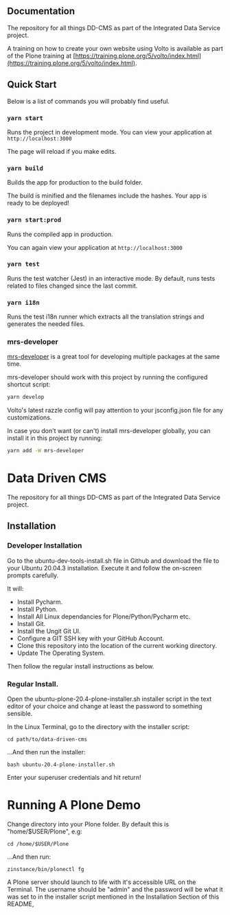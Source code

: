 ## Documentation
The repository for all things DD-CMS as part of the Integrated Data Service project.

A training on how to create your own website using Volto is available as part of the Plone training at [https://training.plone.org/5/volto/index.html](https://training.plone.org/5/volto/index.html).

## Quick Start

Below is a list of commands you will probably find useful.

### `yarn start`

Runs the project in development mode.
You can view your application at `http://localhost:3000`

The page will reload if you make edits.

### `yarn build`

Builds the app for production to the build folder.

The build is minified and the filenames include the hashes.
Your app is ready to be deployed!

### `yarn start:prod`

Runs the compiled app in production.

You can again view your application at `http://localhost:3000`

### `yarn test`

Runs the test watcher (Jest) in an interactive mode.
By default, runs tests related to files changed since the last commit.

### `yarn i18n`

Runs the test i18n runner which extracts all the translation strings and
generates the needed files.


### mrs-developer

[mrs-developer](https://github.com/collective/mrs-developer) is a great tool
for developing multiple packages at the same time.

mrs-developer should work with this project by running the configured shortcut script:

```bash
yarn develop
```

Volto's latest razzle config will pay attention to your jsconfig.json file for any customizations.

In case you don't want (or can't) install mrs-developer globally, you can install it in this project by running:

```bash
yarn add -W mrs-developer
```

# Data Driven CMS
The repository for all things DD-CMS as part of the Integrated Data Service project.

## Installation

### Developer Installation
Go to the ubuntu-dev-tools-install.sh file in Github and download the file to your Ubuntu 20.04.3 installation. Execute it and follow the on-screen prompts carefully. 

It will: 
- Install Pycharm.
- Install Python.
- Install All Linux dependancies for Plone/Python/Pycharm etc.
- Install Git.
- Install the Ungit Git UI.
- Configure a GIT SSH key with your GitHub Account.
- Clone this repository into the location of the current working directory.
- Update The Operating System.

Then follow the regular install instructions as below.

### Regular Install.

Open the ubuntu-plone-20.4-plone-installer.sh installer script in the text editor of your choice and change at least the password to something sensible.

In the Linux Terminal, go to the directory with the installer script:

```
cd path/to/data-driven-cms 
```

...And then run the installer:

```
bash ubuntu-20.4-plone-installer.sh 
```

Enter your superuser credentials and hit return!

# Running A Plone Demo
Change directory into your Plone folder. By default this is "home/$USER/Plone", e.g:

```
cd /home/$USER/Plone
```

...And then run:

```
zinstance/bin/plonectl fg
```

A Plone server should launch to life with it's accessible URL on the Terminal. The username should be "admin" and the password will be what it was set to in the installer script mentioned in the Installation Section of this README,
